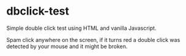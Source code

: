 # dbclick-test
 Simple double click test using HTML and vanilla Javascript.

Spam click anywhere on the screen, if it turns red a double click was detected by your mouse and it might be broken.